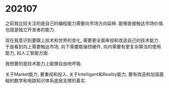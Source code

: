 # 202107

之前我比较关注的是自己的编程能力需要向市场方向延伸.
能够直接触达市场价值. 也就是独立开发者的能力.

现在我意识到要跟上技术和世界的变化, 需要更全面审视和改造自己的技术能力.
于是看到向上需要触达市场, 向下需要能操控硬件, 向内需要有更复杂算法的使用能力, 如人工智能方面.

我想要的是技术能力上能够自由地呼吸.

关于Market能力, 要重视和投入.
关于Intelligent和Reality能力, 要有改造和加固基础的数学和电路知识体系底层支撑的着实.

